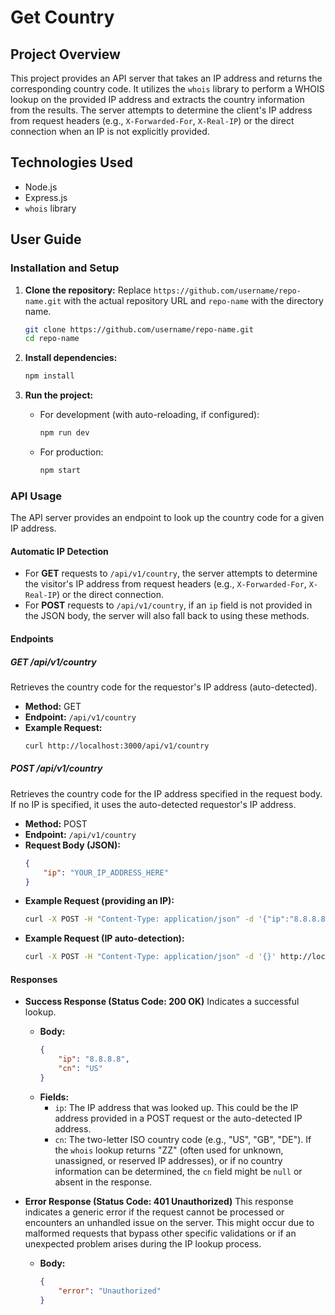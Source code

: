 # Get Country

## Project Overview
This project provides an API server that takes an IP address and returns the corresponding country code. It utilizes the `whois` library to perform a WHOIS lookup on the provided IP address and extracts the country information from the results. The server attempts to determine the client's IP address from request headers (e.g., `X-Forwarded-For`, `X-Real-IP`) or the direct connection when an IP is not explicitly provided.

## Technologies Used
- Node.js
- Express.js
- `whois` library

## User Guide

### Installation and Setup

1.  **Clone the repository:**
    Replace `https://github.com/username/repo-name.git` with the actual repository URL and `repo-name` with the directory name.
    ```bash
    git clone https://github.com/username/repo-name.git
    cd repo-name
    ```

2.  **Install dependencies:**
    ```bash
    npm install
    ```

3.  **Run the project:**
    *   For development (with auto-reloading, if configured):
        ```bash
        npm run dev
        ```
    *   For production:
        ```bash
        npm start
        ```

### API Usage

The API server provides an endpoint to look up the country code for a given IP address.

#### Automatic IP Detection
- For **GET** requests to `/api/v1/country`, the server attempts to determine the visitor's IP address from request headers (e.g., `X-Forwarded-For`, `X-Real-IP`) or the direct connection.
- For **POST** requests to `/api/v1/country`, if an `ip` field is not provided in the JSON body, the server will also fall back to using these methods.

#### Endpoints

##### GET /api/v1/country
Retrieves the country code for the requestor's IP address (auto-detected).

- **Method:** GET
- **Endpoint:** `/api/v1/country`
- **Example Request:**
    ```bash
    curl http://localhost:3000/api/v1/country
    ```

##### POST /api/v1/country
Retrieves the country code for the IP address specified in the request body. If no IP is specified, it uses the auto-detected requestor's IP address.

- **Method:** POST
- **Endpoint:** `/api/v1/country`
- **Request Body (JSON):**
    ```json
    {
        "ip": "YOUR_IP_ADDRESS_HERE"
    }
    ```
- **Example Request (providing an IP):**
    ```bash
    curl -X POST -H "Content-Type: application/json" -d '{"ip":"8.8.8.8"}' http://localhost:3000/api/v1/country
    ```
- **Example Request (IP auto-detection):**
    ```bash
    curl -X POST -H "Content-Type: application/json" -d '{}' http://localhost:3000/api/v1/country
    ```

#### Responses

-   **Success Response (Status Code: 200 OK)**
    Indicates a successful lookup.
    -   **Body:**
        ```json
        {
            "ip": "8.8.8.8",
            "cn": "US"
        }
        ```
    -   **Fields:**
        -   `ip`: The IP address that was looked up. This could be the IP address provided in a POST request or the auto-detected IP address.
        -   `cn`: The two-letter ISO country code (e.g., "US", "GB", "DE"). If the `whois` lookup returns "ZZ" (often used for unknown, unassigned, or reserved IP addresses), or if no country information can be determined, the `cn` field might be `null` or absent in the response.

-   **Error Response (Status Code: 401 Unauthorized)**
    This response indicates a generic error if the request cannot be processed or encounters an unhandled issue on the server. This might occur due to malformed requests that bypass other specific validations or if an unexpected problem arises during the IP lookup process.
    -   **Body:**
        ```json
        {
            "error": "Unauthorized"
        }
        ```
